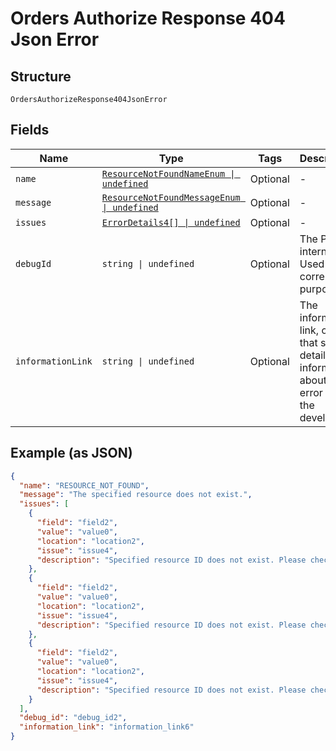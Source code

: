 
# Orders Authorize Response 404 Json Error

## Structure

`OrdersAuthorizeResponse404JsonError`

## Fields

| Name | Type | Tags | Description |
|  --- | --- | --- | --- |
| `name` | [`ResourceNotFoundNameEnum \| undefined`](../../doc/models/resource-not-found-name-enum.md) | Optional | - |
| `message` | [`ResourceNotFoundMessageEnum \| undefined`](../../doc/models/resource-not-found-message-enum.md) | Optional | - |
| `issues` | [`ErrorDetails4[] \| undefined`](../../doc/models/error-details-4.md) | Optional | - |
| `debugId` | `string \| undefined` | Optional | The PayPal internal ID. Used for correlation purposes. |
| `informationLink` | `string \| undefined` | Optional | The information link, or URI, that shows detailed information about this error for the developer. |

## Example (as JSON)

```json
{
  "name": "RESOURCE_NOT_FOUND",
  "message": "The specified resource does not exist.",
  "issues": [
    {
      "field": "field2",
      "value": "value0",
      "location": "location2",
      "issue": "issue4",
      "description": "Specified resource ID does not exist. Please check the resource ID and try again."
    },
    {
      "field": "field2",
      "value": "value0",
      "location": "location2",
      "issue": "issue4",
      "description": "Specified resource ID does not exist. Please check the resource ID and try again."
    },
    {
      "field": "field2",
      "value": "value0",
      "location": "location2",
      "issue": "issue4",
      "description": "Specified resource ID does not exist. Please check the resource ID and try again."
    }
  ],
  "debug_id": "debug_id2",
  "information_link": "information_link6"
}
```

